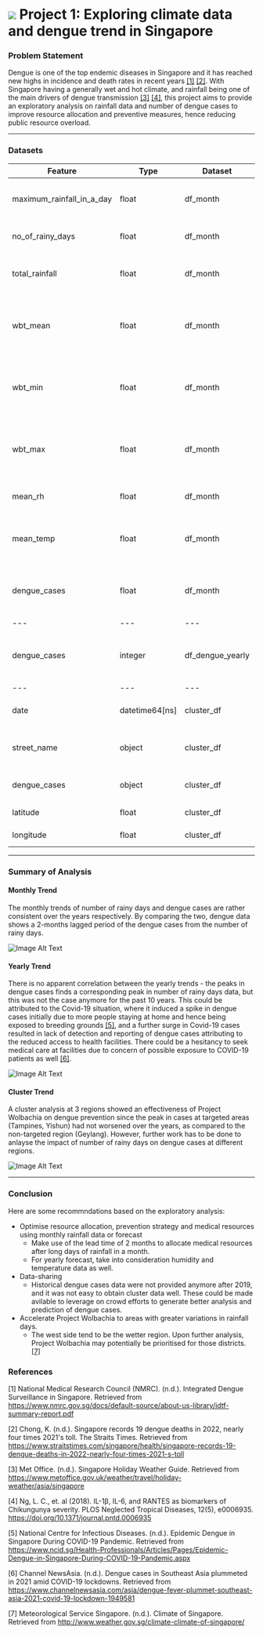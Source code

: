 # ![](https://ga-dash.s3.amazonaws.com/production/assets/logo-9f88ae6c9c3871690e33280fcf557f33.png) Project 1: Exploring climate data and dengue trend in Singapore

### Problem Statement

Dengue is one of the top endemic diseases in Singapore and it has reached new highs in incidence and death rates in recent years [[1]](#1) [[2]](#2). With Singapore having a generally wet and hot climate, and rainfall being one of the main drivers of dengue transmission [[3]](#3) [[4]](#4), this project aims to provide an exploratory analysis on rainfall data and number of dengue cases to improve resource allocation and preventive measures, hence reducing public resource overload.

---

### Datasets

|Feature|Type|Dataset|Description|
|---|---|---|---|
|maximum_rainfall_in_a_day|float|df_month|Highest daily rainfall in each month|
|no_of_rainy_days|float|df_month|Monthly number of rain days|
|total_rainfall|float|df_month|Total monthly rainfall (in mm)|
|wbt_mean|float|df_month|Mean monthly-wet-bulb-temperature (in degree celcius)|
|wbt_min|float|df_month|Mininum monthly-wet-bulb-temperature (in degree celcius)|
|wbt_max|float|df_month|Maximum monthly-wet-bulb-temperature (in degree celcius)|
|mean_rh|float|df_month|Mean relative humidity|
|mean_temp|float|df_month|Mean surface air temperature (in degree celcius)| 
|dengue_cases|float|df_month|Total number of dengue cases in a month|
|---|---|---|---|
|dengue_cases|integer|df_dengue_yearly|Total number of dengue cases in a year|
|---|---|---|---|
|date|datetime64[ns]|cluster_df|Date of case recorded|
|street_name|object|cluster_df|Street at which the case was reported|
|dengue_cases|object|cluster_df|Number of dengue cases|
|latitude|float|cluster_df|Latitude of location|
|longitude|float|cluster_df|Longitude of location|

---
### Summary of Analysis

#### Monthly Trend

The monthly trends of number of rainy days and dengue cases are rather consistent over the years respectively. By comparing the two, dengue data shows a 2-months lagged period of the dengue cases from the number of rainy days. 

![Image Alt Text](./data/img/num_daily_rainfall_monthly_lagged.png)

#### Yearly Trend

There is no apparent correlation between the yearly trends - the peaks in dengue cases finds a corresponding peak in number of rainy days data, but this was not the case anymore for the past 10 years. This could be attributed to the Covid-19 situation, where it induced a spike in dengue cases initially due to more people staying at home and hence being exposed to breeding grounds [[5]](#5), and a further surge in Covid-19 cases resulted in lack of detection and reporting of dengue cases attributing to the reduced access to health facilities. There could be a hesitancy to seek medical care at facilities due to concern of possible exposure to COVID-19 patients as well [[6]](#6).

![Image Alt Text](./data/img/num_daily_rainfall_yearly.png)

#### Cluster Trend

A cluster analysis at 3 regions showed an effectiveness of Project Wolbachia on dengue prevention since the peak in cases at targeted areas (Tampines, Yishun) had not worsened over the years, as compared to the non-targeted region (Geylang). However, further work has to be done to anlayse the impact of number of rainy days on dengue cases at different regions. 

![Image Alt Text](./data/img/dengue_cluster.png)


--- 
### Conclusion

Here are some recommndations based on the exploratory analysis:
- Optimise resource allocation, prevention strategy and medical resources using monthly rainfall data or forecast
     - Make use of the lead time of 2 months to allocate medical resources after long days of rainfall in a month. 
     - For yearly forecast, take into consideration humidity and temperature data as well.
- Data-sharing
    - Historical dengue cases data were not provided anymore after 2019, and it was not easy to obtain cluster data well. These could be made avilable to leverage on crowd efforts to generate better analysis and prediction of dengue cases.
- Accelerate Project Wolbachia to areas with greater variations in rainfall days.
    - The west side tend to be the wetter region. Upon further analysis, Project Wolbachia may potentially be prioritised for those districts. [[7]](#7)


### References

<a id="1">[1]</a> 
National Medical Research Council (NMRC). (n.d.). Integrated Dengue Surveillance in Singapore. Retrieved from https://www.nmrc.gov.sg/docs/default-source/about-us-library/idtf-summary-report.pdf

<a id="2">[2]</a> 
 Chong, K. (n.d.). Singapore records 19 dengue deaths in 2022, nearly four times 2021's toll. The Straits Times. Retrieved from https://www.straitstimes.com/singapore/health/singapore-records-19-dengue-deaths-in-2022-nearly-four-times-2021-s-toll
 
<a id="3">[3]</a> 
Met Office. (n.d.). Singapore Holiday Weather Guide. Retrieved from https://www.metoffice.gov.uk/weather/travel/holiday-weather/asia/singapore

<a id="4">[4]</a> 
Ng, L. C., et. al (2018). IL-1β, IL-6, and RANTES as biomarkers of Chikungunya severity. PLOS Neglected Tropical Diseases, 12(5), e0006935. https://doi.org/10.1371/journal.pntd.0006935

<a id="5">[5]</a> 
National Centre for Infectious Diseases. (n.d.). Epidemic Dengue in Singapore During COVID-19 Pandemic. Retrieved from https://www.ncid.sg/Health-Professionals/Articles/Pages/Epidemic-Dengue-in-Singapore-During-COVID-19-Pandemic.aspx

<a id="6">[6]</a> 
Channel NewsAsia. (n.d.). Dengue cases in Southeast Asia plummeted in 2021 amid COVID-19 lockdowns. Retrieved from https://www.channelnewsasia.com/asia/dengue-fever-plummet-southeast-asia-2021-covid-19-lockdown-1949581


<a id="7">[7]</a> 
Meteorological Service Singapore. (n.d.). Climate of Singapore. Retrieved from http://www.weather.gov.sg/climate-climate-of-singapore/
